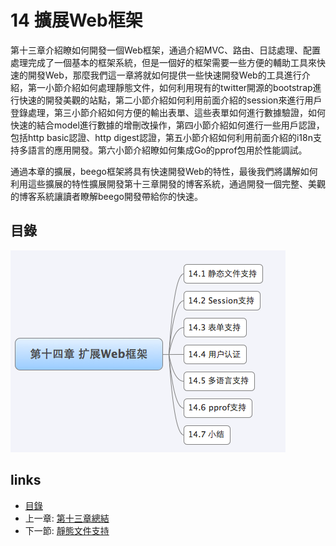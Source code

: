# 14 擴展Web框架
第十三章介紹瞭如何開發一個Web框架，通過介紹MVC、路由、日誌處理、配置處理完成了一個基本的框架系統，但是一個好的框架需要一些方便的輔助工具來快速的開發Web，那麼我們這一章將就如何提供一些快速開發Web的工具進行介紹，第一小節介紹如何處理靜態文件，如何利用現有的twitter開源的bootstrap進行快速的開發美觀的站點，第二小節介紹如何利用前面介紹的session來進行用戶登錄處理，第三小節介紹如何方便的輸出表單、這些表單如何進行數據驗證，如何快速的結合model進行數據的增刪改操作，第四小節介紹如何進行一些用戶認證，包括http basic認證、http digest認證，第五小節介紹如何利用前面介紹的i18n支持多語言的應用開發。第六小節介紹瞭如何集成Go的pprof包用於性能調試。

通過本章的擴展，beego框架將具有快速開發Web的特性，最後我們將講解如何利用這些擴展的特性擴展開發第十三章開發的博客系統，通過開發一個完整、美觀的博客系統讓讀者瞭解beego開發帶給你的快速。

## 目錄
![](images/navi14.png?raw=true)

## links
   * [目錄](<preface.md>)
   * 上一章: [第十三章總結](<13.6.md>)
   * 下一節: [靜態文件支持](<14.1.md>)